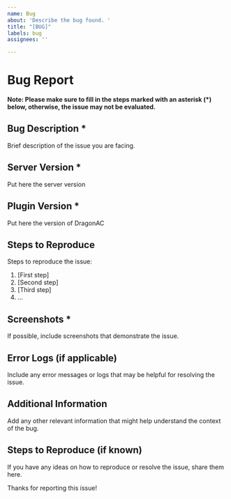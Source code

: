 ```yaml
---
name: Bug
about: 'Describe the bug found. '
title: "[BUG]"
labels: bug
assignees: ''

---
```


# Bug Report

**Note: Please make sure to fill in the steps marked with an asterisk (*) below, otherwise, the issue may not be evaluated.**

## Bug Description *
Brief description of the issue you are facing.

## Server Version *
Put here the server version

## Plugin Version *
Put here the version of DragonAC

## Steps to Reproduce
Steps to reproduce the issue:
1. [First step]
2. [Second step]
3. [Third step]
4. ...

## Screenshots *
If possible, include screenshots that demonstrate the issue.

## Error Logs (if applicable)
Include any error messages or logs that may be helpful for resolving the issue.

## Additional Information
Add any other relevant information that might help understand the context of the bug.

## Steps to Reproduce (if known)
If you have any ideas on how to reproduce or resolve the issue, share them here.

Thanks for reporting this issue!
